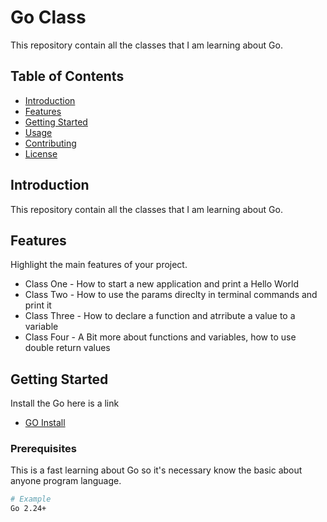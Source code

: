 # Go Class

This repository contain all the classes that I am learning about Go.

## Table of Contents

- [Introduction](#introduction)
- [Features](#features)
- [Getting Started](#getting-started)
- [Usage](#usage)
- [Contributing](#contributing)
- [License](#license)

## Introduction

This repository contain all the classes that I am learning about Go.

## Features

Highlight the main features of your project.

- Class One  -  How to start a new application and print a  Hello World
- Class Two - How to use the params direclty in terminal commands and print it
- Class Three - How to declare a function and atrribute a value to a variable
- Class Four - A Bit more about functions and variables, how to use double return values

## Getting Started

Install the Go here is a link 

- [GO Install](https://go.dev/dl/)

### Prerequisites

This is a fast learning about Go so it's necessary know the basic about anyone program language.

```bash
# Example
Go 2.24+

